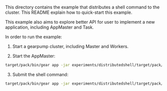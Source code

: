 This directory contains the example that distributes a shell command to the cluster. This README explain how to quick-start this example.

This example also aims to explore better API for user to implement a new application, including AppMaster and Task.

In order to run the example:

  1. Start a gearpump cluster, including Master and Workers.

  2. Start the AppMaster:<br>
  ```bash
  target/pack/bin/gear app -jar experiments/distributedshell/target/pack/lib/gearpump-experiments-distributedshell_2.11-0.2-SNAPSHOT.jar org.apache.gearpump.distributedshell.DistributedShell -master 127.0.0.1:3000
  ```

  3. Submit the shell command:<br>
  ```bash
  target/pack/bin/gear app -jar experiments/distributedshell/target/pack/lib/gearpump-experiments-distributedshell_2.11-0.2-SNAPSHOT.jar org.apache.gearpump.distributedshell.DistributedShellClient -master 127.0.0.1:3000 -appid $APPID -command ls -args /
  ```